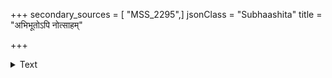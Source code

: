 +++
secondary_sources = [ "MSS_2295",]
jsonClass = "Subhaashita"
title = "अभिभूतोऽपि नोत्साहम्"

+++

<details><summary>Text</summary>

अभिभूतोऽपि नोत्साहं जह्याज्जातु स्वसिद्धये।  
नष्टाङ्गोऽपि ग्रसत्येव सैंहिकेयो मुहुर्द्विषौ॥
</details>
